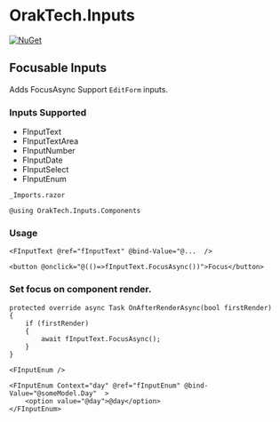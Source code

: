 # OrakTech.Inputs

[![NuGet](https://img.shields.io/badge/NuGet-version%3A%201.0.0.5-blue)](https://www.nuget.org/packages/OrakTech.Inputs/)

## Focusable Inputs
Adds FocusAsync Support `EditForm` inputs.

### Inputs Supported

 - FInputText 
 - FInputTextArea 
 - FInputNumber<TValue> 
 - FInputDate<TValue> 
 - FInputSelect<TValue> 
 - FInputEnum<TValue>

`_Imports.razor`
```
@using OrakTech.Inputs.Components
```

### Usage
```
<FInputText @ref="fInputText" @bind-Value="@...  />

<button @onclick="@(()=>fInputText.FocusAsync())">Focus</button>
```

### Set focus on component render.

```
protected override async Task OnAfterRenderAsync(bool firstRender)
{
    if (firstRender)
    {
        await fInputText.FocusAsync();
    }
}
```


`<FInputEnum />`
```
<FInputEnum Context="day" @ref="fInputEnum" @bind-Value="@someModel.Day"  >
    <option value="@day">@day</option>
</FInputEnum>
```
